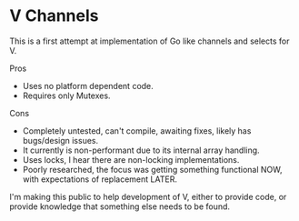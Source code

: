 # V Channels

This is a first attempt at implementation of Go like channels and selects for V.

Pros
- Uses no platform dependent code.
- Requires only Mutexes.

Cons
- Completely untested, can't compile, awaiting fixes, likely has bugs/design issues.
- It currently is non-performant due to its internal array handling.
- Uses locks, I hear there are non-locking implementations.
- Poorly researched, the focus was getting something functional NOW, with expectations of replacement LATER.

I'm making this public to help development of V, either to provide code, or provide knowledge that something else needs to be found. 